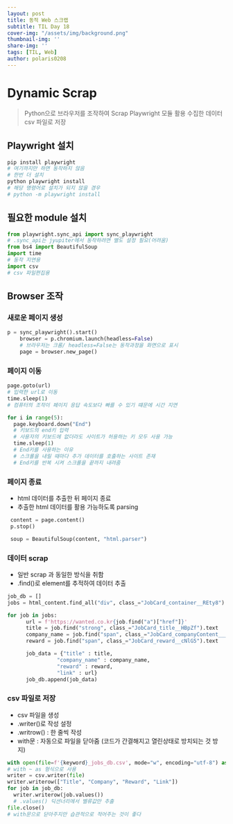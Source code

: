 ```yaml
---
layout: post
title: 동적 Web 스크랩
subtitle: TIL Day 18
cover-img: "/assets/img/background.png"
thumbnail-img: ''
share-img: ''
tags: [TIL, Web]
author: polaris0208
---
```


# Dynamic Scrap

> Python으로 브라우저를 조작하여 Scrap
Playwright 모듈 활용
수집한 데이터 csv 파일로 저장

## Playwright 설치

```bash
pip install playwright
# 여기까지만 하면 동작하지 않음
# 한번 더 설치
python playwright install
# 해당 명령어로 설치가 되지 않을 경우
# python -m playwright install
```

## 필요한 module 설치

```py
from playwright.sync_api import sync_playwright
# .sync_api는 jyupiter에서 동작하려면 별도 설정 필요(어려움)
from bs4 import BeautifulSoup
import time
# 동작 지연용
import csv
# csv 파일편집용
```

## Browser 조작
### 새로운 페이지 생성

```py
p = sync_playwright().start()
    browser = p.chromium.launch(headless=False)
    # 브라우저는 크롬/ headless=False는 동작과정을 화면으로 표시
    page = browser.new_page()
```

### 페이지 이동

```py
page.goto(url)
# 입력한 url로 이동
time.sleep(1)
# 컴퓨터의 조작이 페이지 응답 속도보다 빠를 수 있기 떄문에 시간 지연

for i in range(5):
  page.keyboard.down("End")
  # 키보드의 end키 입력
  # 사용자의 키보드에 없더라도 사이트가 허용하는 키 모두 사용 가능
  time.sleep(1)
  # End키를 사용하는 이유
  # 스크롤을 내릴 때마다 추가 데이터를 호출하는 사이트 존재
  # End키를 반복 시켜 스크롤을 끝까지 내려줌
```

### 페이지 종료
* html 데이터를 추출한 뒤 페이지 종료
* 추출한 html 데이터를 활용 가능하도록 parsing

```py
 content = page.content()
 p.stop()

 soup = BeautifulSoup(content, "html.parser")
```

### 데이터 scrap
* 일반 scrap 과 동일한 방식을 취함
* .find()로 element를 추적하여 데이터 추출

```py
job_db = []
jobs = html_content.find_all("div", class_="JobCard_container__REty8")

for job in jobs:
      url = f'https://wanted.co.kr{job.find("a")["href"]}'
      title = job.find("strong", class_="JobCard_title__HBpZf").text
      company_name = job.find("span", class_="JobCard_companyContent___EEde").text
      reward = job.find("span", class_="JobCard_reward__cNlG5").text

      job_data = {"title" : title,
      			"company_name" : company_name,
      			"reward" : reward,
                "link" : url}
      job_db.append(job_data)
```

### csv 파일로 저장
* csv 파일을 생성
* .writer()로 작성 설정
* .writrow() : 한 줄씩 작성
* with문 : 자동으로 파일을 닫아줌
(코드가 간결해지고 열린상태로 방치되는 것 방지)

```py
with open(file=f'{keyword}_jobs_db.csv', mode="w", encoding="utf-8") as file:
# with ~ as 형식으로 사용
writer = csv.writer(file)
writer.writerow(["Title", "Company", "Reward", "Link"])
for job in job_db:
  writer.writerow(job.values())
  # .values() 딕션너리에서 벨류값만 추출
file.close() 
# with문으로 닫아주지만 습관적으로 적어주는 것이 좋다
```
